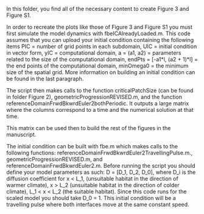 In this folder, you find all of the necessary content to create Figure 3 and Figure S1.

In order to recreate the plots like those of Figure 3 and Figure S1 you must first simulate the model dynamics with fbeICAlreadyLoaded.m. This code assumes that you can upload your initial condition containing the following items PIC = number of grid points in each subdomain, UIC = initial condition in vector form, yIC = computational domain, a = (a1, a2) = parameters related to the size of the computational domain, endPts = [-a1*l, (a2 + 1)*l] = the end points of the computational domain, minOmega0 = the minimum size of the spatial grid. More information on building an initial condition can be found in the last paragraph. 

The script then makes calls to the function criticalPatchSize (can be found in folder Figure 2), geometricProgressionREVISED.m, and the function referenceDomainFrwdBkwrdEuler2bothPeriodic. It outputs a large matrix where the columns correspond to a time and the numerical solution at that time.

This matrix can be used then to build the rest of the figures in the manuscript.  

The initial condition can be built with fbe.m which makes calls to the following functions: referenceDomainFrwdBkwrdEuler2TravellingPulse.m., geometricProgressionREVISED.m, and referenceDomainFrwdBkwrdEuler2.m. Before running the script you should define your model parameters as such: D = [D_1, D_2, D_0], where D_i is the diffusion coefficient for x < L_1, (unsuitable habitat in the direction of warmer climate), x > L_2 (unsuitable habitat in the direction of colder climate), L_1 < x < L_2 (the suitable habitat). Since this code runs for the scaled model you should take D_0 = 1. This initial condition will be a travelling pulse where both interfaces move at the same constant speed. 
